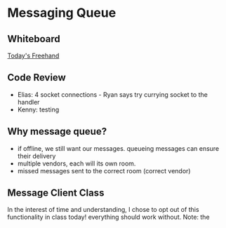 # Messaging Queue

## Whiteboard

[Today's Freehand](https://projects.invisionapp.com/freehand/document/JRsRXvvay)

## Code Review

- Elias: 4 socket connections - Ryan says try currying socket to the handler
- Kenny: testing

## Why message queue?

- if offline, we still want our messages.  queueing messages can ensure their delivery
- multiple vendors, each will its own room.   
- missed messages sent to the correct room (correct vendor)

## Message Client Class

In the interest of time and understanding, I chose to opt out of this functionality in class today!  everything should work without. Note:  the  
